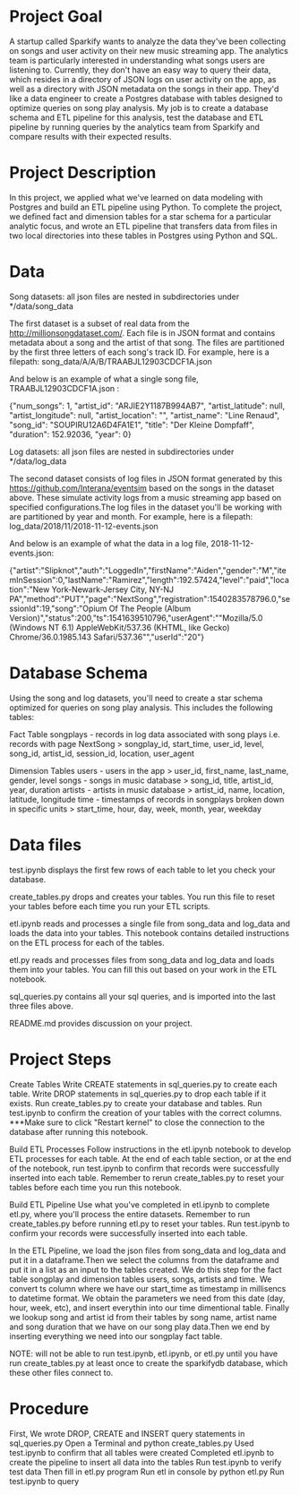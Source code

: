 # Project Goal

A startup called Sparkify wants to analyze the data they've been collecting on songs and user activity on their new music streaming app. The analytics team is particularly interested in understanding what songs users are listening to. Currently, they don't have an easy way to query their data, which resides in a directory of JSON logs on user activity on the app, as well as a directory with JSON metadata on the songs in their app.
They'd like a data engineer to create a Postgres database with tables designed to optimize queries on song play analysis. My job is to create a database schema and ETL pipeline for this analysis, test the database and ETL pipeline by running queries by the analytics team from Sparkify and compare results with their expected results.

# Project Description

In this project, we applied what we've learned on data modeling with Postgres and build an ETL pipeline using Python. To complete the project, we defined fact and dimension tables for a star schema for a particular analytic focus, and wrote an ETL pipeline that transfers data from files in two local directories into these tables in Postgres using Python and SQL.

# Data 
Song datasets: all json files are nested in subdirectories under */data/song_data

The first dataset is a subset of real data from the http://millionsongdataset.com/. Each file is in JSON format and contains metadata about a song and the artist of that song. The files are partitioned by the first three letters of each song's track ID. For example, here is a filepath:
song_data/A/A/B/TRAABJL12903CDCF1A.json

And below is an example of what a single song file, TRAABJL12903CDCF1A.json :

{"num_songs": 1, "artist_id": "ARJIE2Y1187B994AB7", "artist_latitude": null, "artist_longitude": null, "artist_location": "", "artist_name": "Line Renaud", "song_id": "SOUPIRU12A6D4FA1E1", "title": "Der Kleine Dompfaff", "duration": 152.92036, "year": 0}


Log datasets: all json files are nested in subdirectories under */data/log_data

The second dataset consists of log files in JSON format generated by this https://github.com/Interana/eventsim based on the songs in the dataset above. These simulate activity logs from a music streaming app based on specified configurations.The log files in the dataset you'll be working with are partitioned by year and month. For example, here is a filepath:
log_data/2018/11/2018-11-12-events.json

And below is an example of what the data in a log file, 2018-11-12-events.json:

{"artist":"Slipknot","auth":"LoggedIn","firstName":"Aiden","gender":"M","itemInSession":0,"lastName":"Ramirez","length":192.57424,"level":"paid","location":"New York-Newark-Jersey City, NY-NJ PA","method":"PUT","page":"NextSong","registration":1540283578796.0,"sessionId":19,"song":"Opium Of The People (Album Version)","status":200,"ts":1541639510796,"userAgent":"\"Mozilla\/5.0 (Windows NT 6.1) AppleWebKit\/537.36 (KHTML, like Gecko) Chrome\/36.0.1985.143 Safari\/537.36\"","userId":"20"}

# Database Schema
Using the song and log datasets, you'll need to create a star schema optimized for queries on song play analysis. This includes the following tables:

Fact Table
songplays - records in log data associated with song plays i.e. records with page NextSong > songplay_id, start_time, user_id, level, song_id, artist_id, session_id, location, user_agent

Dimension Tables
users - users in the app > user_id, first_name, last_name, gender, level
songs - songs in music database > song_id, title, artist_id, year, duration
artists - artists in music database > artist_id, name, location, latitude, longitude
time - timestamps of records in songplays broken down in specific units > start_time, hour, day, week, month, year, weekday


# Data files

test.ipynb displays the first few rows of each table to let you check your database.

create_tables.py drops and creates your tables. You run this file to reset your tables before each time you run your ETL scripts.

etl.ipynb reads and processes a single file from song_data and log_data and loads the data into your tables. This notebook contains detailed instructions on the ETL process for each of the tables.

etl.py reads and processes files from song_data and log_data and loads them into your tables. You can fill this out based on your work in the ETL notebook.

sql_queries.py contains all your sql queries, and is imported into the last three files above.

README.md provides discussion on your project.


# Project Steps

Create Tables
Write CREATE statements in sql_queries.py to create each table.
Write DROP statements in sql_queries.py to drop each table if it exists.
Run create_tables.py to create your database and tables.
Run test.ipynb to confirm the creation of your tables with the correct columns. 
***Make sure to click "Restart kernel" to close the connection to the database after running this notebook.

Build ETL Processes
Follow instructions in the etl.ipynb notebook to develop ETL processes for each table. At the end of each table section, or at the end of the notebook, run test.ipynb to confirm that records were successfully inserted into each table. Remember to rerun create_tables.py to reset your tables before each time you run this notebook.

Build ETL Pipeline
Use what you've completed in etl.ipynb to complete etl.py, where you'll process the entire datasets. Remember to run create_tables.py before running etl.py to reset your tables. Run test.ipynb to confirm your records were successfully inserted into each table.

In the ETL Pipeline, we load the json files from song_data and log_data and put it in a dataframe.Then we select the columns from the dataframe and put it in a list as an input to the tables created. We do this step for the fact table 
songplay and dimension tables users, songs, artists and time. We convert ts column where we have our start_time as timestamp in millisencs to datetime format. We obtain the parameters we need from this date (day, hour, week, etc), and insert everythin into our time dimentional table. Finally we lookup song and artist id from their tables by song name, artist name and song duration that we have on our song play data.Then we end by inserting everything we need into our songplay fact table.


NOTE: will not be able to run test.ipynb, etl.ipynb, or etl.py until you have run create_tables.py at least once to create the sparkifydb database, which these other files connect to.

# Procedure

First, We wrote DROP, CREATE and INSERT query statements in sql_queries.py
Open a Terminal and python create_tables.py
Used test.ipynb to confirm that all tables were created
Completed etl.ipynb to create the pipeline to insert all data into the tables
Run test.ipynb to verify test data
Then fill in etl.py program
Run etl in console by python etl.py
Run test.ipynb to query 
